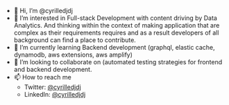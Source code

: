 * 👋 Hi, I’m @cyrilledjdj
* 👀 I’m interested in Full-stack Development with content driving by Data Analytics. And thinking within the context of making application that are complex as their requirements requires and as a result developers of all background can find a place to contribute.
* 🌱 I’m currently learning Backend development (graphql, elastic cache, dynamodb, aws extensions, aws amplify)
* 💞️ I’m looking to collaborate on (automated testing strategies for frontend and backend development.
* 📫 How to reach me
  * Twitter: [@cyrilledjdj](https://twitter.com/cyrilledjdj)
  * LinkedIn: [@cyrilledjdj](https://www.linkedin.com/in/cyrilledjdj)

